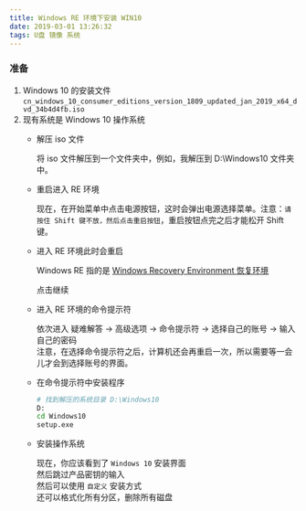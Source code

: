 ```yaml
---
title: Windows RE 环境下安装 WIN10
date: 2019-03-01 13:26:32
tags: U盘 镜像 系统
---
```



### 准备

1. Windows 10 的安装文件  `cn_windows_10_consumer_editions_version_1809_updated_jan_2019_x64_dvd_34b4d4fb.iso`
2. 现有系统是 Windows 10 操作系统
   - 解压 iso 文件  

      将 iso 文件解压到一个文件夹中，例如，我解压到 D:\Windows10 文件夹中。

   - 重启进入 RE 环境  

      现在，在开始菜单中点击电源按钮，这时会弹出电源选择菜单。注意：`请按住 Shift 键不放，然后点击重启按钮`，重启按钮点完之后才能松开 Shift 键。  

   - 进入 RE 环境此时会重启

      Windows RE 指的是 [Windows Recovery Environment 恢复环境](https://docs.microsoft.com/en-us/windows-hardware/manufacture/desktop/windows-recovery-environment--windows-re--technical-reference)

      点击继续

   - 进入 RE 环境的命令提示符
  
      依次进入 疑难解答 -> 高级选项 -> 命令提示符 -> 选择自己的账号 -> 输入自己的密码  
      注意，在选择命令提示符之后，计算机还会再重启一次，所以需要等一会儿才会到选择账号的界面。

   - 在命令提示符中安装程序

      ```sh
      # 找到解压的系统目录 D:\Windows10
      D:
      cd Windows10
      setup.exe
      ```

   - 安装操作系统

      现在，你应该看到了 `Windows 10` 安装界面  
      然后跳过产品密钥的输入  
      然后可以使用 `自定义` 安装方式  
      还可以格式化所有分区，删除所有磁盘  
